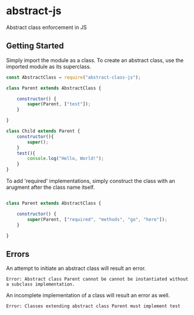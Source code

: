 # abstract-js

Abstract class enforcement in JS

## Getting Started

Simply import the module as a class. To create an abstract class, use the imported module as its superclass.


```javascript
const AbstractClass = require("abstract-class-js");

class Parent extends AbstractClass {

    constructor() {
        super(Parent, ["test"]);
    }

}

class Child extends Parent {
    constructor(){
        super();
    }
    test(){
        console.log("Hello, World!");
    }
}
```

To add 'required' implementations, simply construct the class with an arugment after the class name itself.


```javascript

class Parent extends AbstractClass {

    constructor() {
        super(Parent, ["required", "methods", "go", "here"]);
    }

}
```

## Errors

An attempt to initiate an abstract class will result an error.
```
Error: Abstract class Parent cannot be cannot be instantiated without a subclass implementation.
```


An incomplete implementation of a class will result an error as well.
```
Error: Classes extending abstract class Parent must implement test
```
